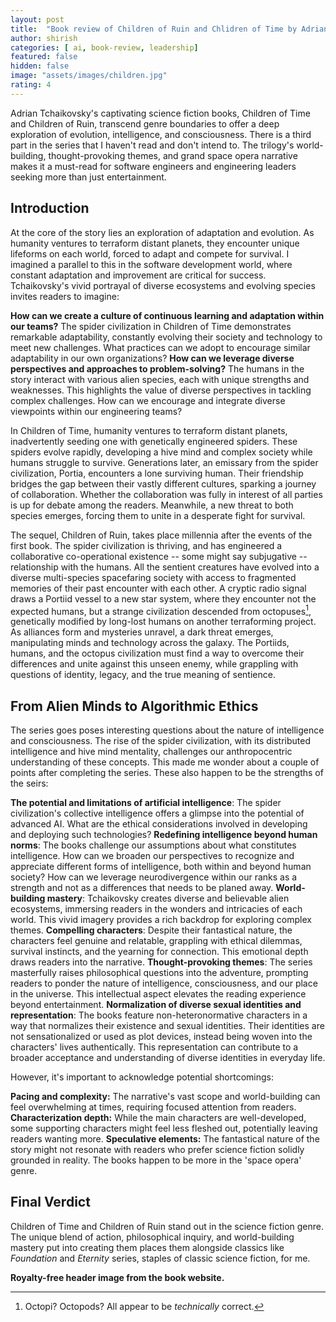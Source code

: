 ```yaml
---
layout: post
title:  "Book review of Children of Ruin and Chlidren of Time by Adrian Tchaikovsky"
author: shirish
categories: [ ai, book-review, leadership]
featured: false
hidden: false
image: "assets/images/children.jpg"
rating: 4
---
```


Adrian Tchaikovsky's captivating science fiction books, Children of Time and Children of Ruin, transcend genre boundaries to offer a deep exploration of evolution, intelligence, and consciousness. There is a third part in the series that I haven't read and don't intend to. The trilogy's  world-building, thought-provoking themes, and grand space opera narrative makes it a must-read for software engineers and engineering leaders seeking more than just entertainment.

## Introduction

At the core of the story lies an exploration of adaptation and evolution. As humanity ventures to terraform distant planets, they encounter unique lifeforms on each world, forced to adapt and compete for survival. I imagined a parallel to this in the software development world, where constant adaptation and improvement are critical for success. Tchaikovsky's vivid portrayal of diverse ecosystems and evolving species invites readers to imagine:

__How can we create a culture of continuous learning and adaptation within our teams?__ The spider civilization in Children of Time demonstrates remarkable adaptability, constantly evolving their society and technology to meet new challenges. What practices can we adopt to encourage similar adaptability in our own organizations?
__How can we leverage diverse perspectives and approaches to problem-solving?__ The humans in the story interact with various alien species, each with unique strengths and weaknesses. This highlights the value of diverse perspectives in tackling complex challenges. How can we encourage and integrate diverse viewpoints within our engineering teams?

In Children of Time, humanity ventures to terraform distant planets, inadvertently seeding one with genetically engineered spiders. These spiders evolve rapidly, developing a hive mind and complex society while humans struggle to survive. Generations later, an emissary from the spider civilization, Portia, encounters a lone surviving human. Their friendship bridges the gap between their vastly different cultures, sparking a journey of collaboration. Whether the collaboration was fully in interest of all parties is up for debate among the readers. Meanwhile, a new threat to both species emerges, forcing them to unite in a desperate fight for survival.

The sequel, Children of Ruin, takes place millennia after the events of the first book. The spider civilization is thriving, and has engineered a collaborative co-operational existence -- some might say subjugative -- relationship with the humans. All the sentient creatures have evolved into a diverse multi-species spacefaring society with access to fragmented memories of their past encounter with each other. A cryptic radio signal draws a Portiid vessel to a new star system, where they encounter not the expected humans, but a strange civilization descended from octopuses[^1], genetically modified by long-lost humans on another terraforming project. As alliances form and mysteries unravel, a dark threat emerges, manipulating minds and technology across the galaxy. The Portiids, humans, and the octopus civilization must find a way to overcome their differences and unite against this unseen enemy, while grappling with questions of identity, legacy, and the true meaning of sentience.

[^1]: Octopi? Octopods? All appear to be _technically_ correct.

## From Alien Minds to Algorithmic Ethics

The series goes poses interesting questions about the nature of intelligence and consciousness. The rise of the spider civilization, with its distributed intelligence and hive mind mentality, challenges our anthropocentric understanding of these concepts. This made me wonder about a couple of points after completing the series. These also happen to be the strengths of the seirs:

__The potential and limitations of artificial intelligence__: The spider civilization's collective intelligence offers a glimpse into the potential of advanced AI. What are the ethical considerations involved in developing and deploying such technologies?
__Redefining intelligence beyond human norms__: The books challenge our assumptions about what constitutes intelligence. How can we broaden our perspectives to recognize and appreciate different forms of intelligence, both within and beyond human society? How can we leverage neurodivergence within our ranks as a strength and not as a differences that needs to be planed away.
__World-building mastery__: Tchaikovsky creates diverse and believable alien ecosystems, immersing readers in the wonders and intricacies of each world. This vivid imagery provides a rich backdrop for exploring complex themes.
__Compelling characters__: Despite their fantastical nature, the characters feel genuine and relatable, grappling with ethical dilemmas, survival instincts, and the yearning for connection. This emotional depth draws readers into the narrative.
__Thought-provoking themes__: The series masterfully raises philosophical questions into the adventure, prompting readers to ponder the nature of intelligence, consciousness, and our place in the universe. This intellectual aspect elevates the reading experience beyond entertainment.
__Normalization of diverse sexual identities and representation__: The books feature non-heteronormative characters in a way that normalizes their existence and sexual identities. Their identities are not sensationalized or used as plot devices, instead being woven into the characters' lives authentically. This representation can contribute to a broader acceptance and understanding of diverse identities in everyday life.

However, it's important to acknowledge potential shortcomings:

**Pacing and complexity:** The narrative's vast scope and world-building can feel overwhelming at times, requiring focused attention from readers.
**Characterization depth:** While the main characters are well-developed, some supporting characters might feel less fleshed out, potentially leaving readers wanting more.
**Speculative elements:** The fantastical nature of the story might not resonate with readers who prefer science fiction solidly grounded in reality. The books happen to be more in the 'space opera' genre.

## Final Verdict

Children of Time and Children of Ruin stand out in the science fiction genre. The unique blend of action, philosophical inquiry, and world-building mastery put into creating them places them alongside classics like *Foundation* and *Eternity* series, staples of classic science fiction, for me.


__Royalty-free header image from the book website.__